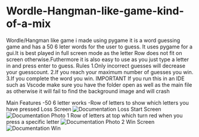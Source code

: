 # Wordle-Hangman-like-game-kind-of-a-mix
Wordle/Hangman like game i made using pygame it is a word guessing game and has a 50 6 leter words for the user to guess.
It uses pygame for a gui.It is best played in full screen mode as the letter Row does not fit on screen otherwise.Futhermore
it is also easy to use as you just type a letter in and press enter to guess.
Rules
1.Only incorrect guesses will decrease your guesscount.
2.If you reach your maximum number of guesses you win.
3.If you complete the word you win.
IMPORTANT
If you run this in an IDE such as Vscode make sure you have the folder open as well as the main file as otherwise it will fail to find the background image and will crash

Main Features
-50 6 letter works
-Row of letters to show which letters you have pressed
Loss Screen
![Documentation Loss](https://user-images.githubusercontent.com/104518243/208142050-6d1bacf5-bf27-4646-b282-a11e8a82dbf2.PNG)
Start Screen
![Documentation Photo 1](https://user-images.githubusercontent.com/104518243/208142064-ba50bbeb-883e-4ef7-aa3a-e27efd931fb3.PNG)
Row of letters at top which turn red when you press a specific letter
![Documentation Photo 2](https://user-images.githubusercontent.com/104518243/208142072-5d7d1ed9-96eb-4b98-b9ce-2d6ea0ef431e.PNG)
Win Screen
![Documentation Win](https://user-images.githubusercontent.com/104518243/208142086-4e14bd61-5a1e-464b-9db4-d81ca606507a.PNG)
